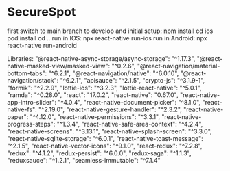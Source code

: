 # SecureSpot
first switch to main branch to develop and
initial setup:
 npm install
 cd ios
 pod install
 cd ..
 run in IOS: npx react-native run-ios
 run in Android: npx react-native run-android
 
Libraries:
   "@react-native-async-storage/async-storage": "^1.17.3",
    "@react-native-masked-view/masked-view": "^0.2.6",
    "@react-navigation/material-bottom-tabs": "^6.2.1",
    "@react-navigation/native": "^6.0.10",
    "@react-navigation/stack": "^6.2.1",
    "apisauce": "^2.1.5",
    "crypto-js": "^3.1.9-1",
    "formik": "^2.2.9",
    "lottie-ios": "^3.2.3",
    "lottie-react-native": "^5.0.1",
    "ramda": "^0.28.0",
    "react": "17.0.2",
    "react-native": "0.67.0",
    "react-native-app-intro-slider": "^4.0.4",
    "react-native-document-picker": "^8.1.0",
    "react-native-fs": "^2.19.0",
    "react-native-gesture-handler": "^2.3.2",
    "react-native-paper": "^4.12.0",
    "react-native-permissions": "^3.3.1",
    "react-native-progress-steps": "^1.3.4",
    "react-native-safe-area-context": "^4.2.4",
    "react-native-screens": "^3.13.1",
    "react-native-splash-screen": "^3.3.0",
    "react-native-sqlite-storage": "^6.0.1",
    "react-native-toast-message": "^2.1.5",
    "react-native-vector-icons": "^9.1.0",
    "react-redux": "^7.2.8",
    "redux": "^4.1.2",
    "redux-persist": "^6.0.0",
    "redux-saga": "^1.1.3",
    "reduxsauce": "^1.2.1",
    "seamless-immutable": "^7.1.4"
    
    
  
 
 
